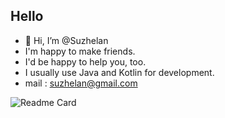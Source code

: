 ## Hello
- 👋 Hi, I’m @Suzhelan
- I'm happy to make friends.
- I'd be happy to help you, too.
- I usually use Java and Kotlin for development.
- mail : suzhelan@gmail.com

![Readme Card](https://github-readme-stats-one-bice.vercel.app/api?username=suzhelan&count_private=true&show_icons=true&role=OWNER,ORGANIZATION_MEMBER,COLLABORATOR)
